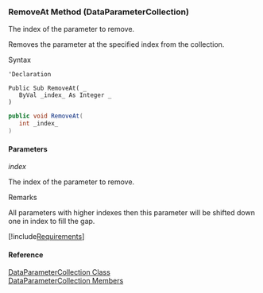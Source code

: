 ﻿### RemoveAt Method (DataParameterCollection)

The index of the parameter to remove.

Removes the parameter at the specified index from the collection.

Syntax

```vbnet
'Declaration

Public Sub RemoveAt( _
   ByVal _index_ As Integer _
) 
```

```csharp
public void RemoveAt( 
   int _index_
)
```

#### Parameters

_index_

The index of the parameter to remove.

Remarks

All parameters with higher indexes then this parameter will be shifted down one in index to fill the gap.

[!include[Requirements](../partials/requirements.md)]

#### Reference

[DataParameterCollection Class](FChoice.Common~FChoice.Common.Data.DataParameterCollection.md)  
[DataParameterCollection Members](FChoice.Common~FChoice.Common.Data.DataParameterCollection_members.md)